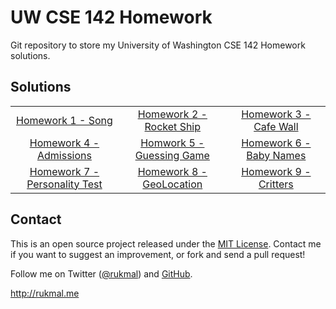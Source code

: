# UW CSE 142 Homework

Git repository to store my University of Washington CSE 142 Homework solutions.

## Solutions
||||
|:------:|:-------:|:------:|
|[Homework 1 - Song](src/Song.java)|[Homework 2 - Rocket Ship](src/DrawRocket.java)|[Homework 3 - Cafe Wall](src/CafeWall.java)|
|[Homework 4 - Admissions](src/Admit.java)|[Homwork 5 - Guessing Game](src/Guess.java)|[Homework 6 - Baby Names](src/Names.java)|
|[Homework 7 - Personality Test](src/Personality.java)|[Homework 8 - GeoLocation](GeoLocator/src)|[Homework 9 - Critters](Critters/src)|

## Contact

This is an open source project released under the [MIT License](LICENSE). Contact me if you want to suggest an improvement, or fork and send a pull request!

Follow me on Twitter ([@rukmal](http://twitter.com/rukmal_w)) and [GitHub](http://github.com/rukmal).

http://rukmal.me
